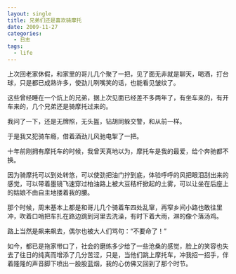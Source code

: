 ```yaml
---
layout: single
title: 兄弟们还是喜欢骑摩托
date: 2009-11-27
categories:
  - 日志
tags:
  - life
---
```


上次回老家休假，和家里的哥儿几个聚了一把，见了面无非就是聊天，喝酒，打台球，只是都已成熟许多，使劲儿咧嘴笑的话，也能看见皱纹了。

这些曾经睡在一个炕上的兄弟，据上次见面已经差不多两年了，有坐车来的，有开车来的，几个兄弟还是骑摩托过来的。

我问了一下，还是无牌照，无头盔，钻胡同躲交警，和从前一样。

于是我又犯骑车瘾，借着酒劲儿风驰电掣了一把。

十年前刚拥有摩托车的时候，我曾天真地以为，摩托车是我的最爱，给个奔驰都不换。

因为骑摩托可以到处转悠，可以使劲把油门拧到底，体验呼呼的风把眼泪刮出来的感觉，可以带着墨镜飞速穿过柏油路上被大豆秸杆掀起的土雾，可以让坐在后座上的姑娘不由自主地搂着我的腰。

那个时候，周末基本上都是和哥儿几个骑着车四处乱窜，再窄乡间小路也敢往里冲，吹着口哨把车扎在路边跳到河里去洗澡，有时下着大雨，淋的像个落汤鸡。

路上当然是飙来飙去，偶尔也被大人们骂句：“不要命了！”

如今，都已是拖家带口了，社会的磨练多少给了一些沧桑的感觉，脸上的笑容也失去了往日的纯真而增添了几分苦涩，只是，当他们跳上摩托车，冲我招一招手，伴着隆隆的声音脚下喷出一股股蓝烟，我的心仿佛又回到了那个时节。
